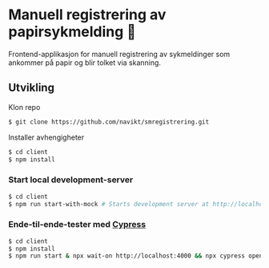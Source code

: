 # Manuell registrering av papirsykmelding 🧾

Frontend-applikasjon for manuell registrering av sykmeldinger som ankommer på papir og blir tolket via skanning.

## Utvikling
Klon repo
```bash
$ git clone https://github.com/navikt/smregistrering.git
```
Installer avhengigheter
```bash
$ cd client
$ npm install
```


### Start local development-server
```bash
$ cd client
$ npm run start-with-mock # Starts development server at http://localhost:4000
```

### Ende-til-ende-tester med [Cypress](https://www.cypress.io)
```bash
$ cd client
$ npm install
$ npm run start & npx wait-on http://localhost:4000 && npx cypress open # Starts a local development server at http://localhost:4000 as a background task, waits for response at the endpoint and then starts the test runner in interactive mode
```
